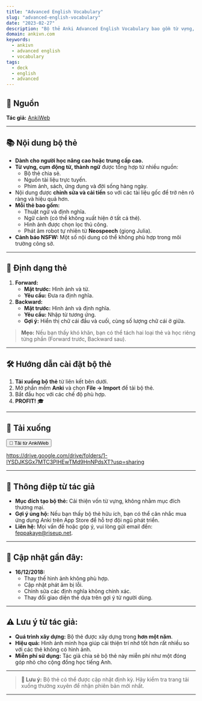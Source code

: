 ```yaml
---
title: "Advanced English Vocabulary"
slug: "advanced-english-vocabulary"
date: "2023-02-27"
description: "Bộ thẻ Anki Advanced English Vocabulary bao gồm từ vựng, cụm động từ, thành ngữ, kèm định nghĩa, ngữ cảnh và hình ảnh chất lượng cao."
domain: ankivn.com
keywords:
  - ankivn
  - advanced english
  - vocabulary
tags:
  - deck
  - english
  - advanced
---
```


<!--truncate-->

## 📖 **Nguồn**  
**Tác giả:** [AnkiWeb](https://ankiweb.net/shared/info/1980021227)  

---

## 📚 **Nội dung bộ thẻ**  

- **Dành cho người học nâng cao hoặc trung cấp cao.**  
- **Từ vựng, cụm động từ, thành ngữ** được tổng hợp từ nhiều nguồn:  
   - Bộ thẻ chia sẻ.  
   - Nguồn tài liệu trực tuyến.  
   - Phim ảnh, sách, ứng dụng và đời sống hàng ngày.  
- Nội dung được **chỉnh sửa và cải tiến** so với các tài liệu gốc để trở nên rõ ràng và hiệu quả hơn.  
- **Mỗi thẻ bao gồm:**  
   - Thuật ngữ và định nghĩa.  
   - Ngữ cảnh (có thể không xuất hiện ở tất cả thẻ).  
   - Hình ảnh được chọn lọc thủ công.  
   - Phát âm robot tự nhiên từ **Neospeech** (giọng Julia).  
- **Cảnh báo NSFW:** Một số nội dung có thể không phù hợp trong môi trường công sở.

---

## 📝 **Định dạng thẻ**  

1. **Forward:**  
   - **Mặt trước:** Hình ảnh và từ.  
   - **Yêu cầu:** Đưa ra định nghĩa.  
2. **Backward:**  
   - **Mặt trước:** Hình ảnh và định nghĩa.  
   - **Yêu cầu:** Nhập từ tương ứng.  
   - **Gợi ý:** Hiển thị chữ cái đầu và cuối, cùng số lượng chữ cái ở giữa.  

> **Mẹo:** Nếu bạn thấy khó khăn, bạn có thể tách hai loại thẻ và học riêng từng phần (Forward trước, Backward sau).  

---

## 🛠️ **Hướng dẫn cài đặt bộ thẻ**  

1. **Tải xuống bộ thẻ** từ liên kết bên dưới.  
2. Mở phần mềm **Anki** và chọn **File → Import** để tải bộ thẻ.  
3. Bắt đầu học với các chế độ phù hợp.  
4. **PROFIT!** 🎓  

---

## 🔗 **Tải xuống**

<div style={{ display: 'flex', justifyContent: 'left', gap: '20px' }}>
  <a href="https://ankiweb.net/shared/info/1980021227" target="_blank">
    <button class="buttonPrimary" type="button">🚀 Tải từ AnkiWeb</button>
  </a>
</div>

https://drive.google.com/drive/folders/1-lYSDJKSGx7MTC3PlHEwTMd9HnNPdsXT?usp=sharing

---

## 💖 **Thông điệp từ tác giả**  

- **Mục đích tạo bộ thẻ:** Cải thiện vốn từ vựng, không nhằm mục đích thương mại.  
- **Gợi ý ủng hộ:** Nếu bạn thấy bộ thẻ hữu ích, bạn có thể cân nhắc mua ứng dụng Anki trên App Store để hỗ trợ đội ngũ phát triển.  
- **Liên hệ:** Mọi vấn đề hoặc góp ý, vui lòng gửi email đến: [feppakaye@riseup.net](mailto:feppakaye@riseup.net).  

---

## 💬 **Cập nhật gần đây:**  

- **16/12/2018:**  
   - Thay thế hình ảnh không phù hợp.  
   - Cập nhật phát âm bị lỗi.  
   - Chỉnh sửa các định nghĩa không chính xác.  
   - Thay đổi giao diện thẻ dựa trên gợi ý từ người dùng.  

---

## ⚠️ **Lưu ý từ tác giả:**  

- **Quá trình xây dựng:** Bộ thẻ được xây dựng trong **hơn một năm**.  
- **Hiệu quả:** Hình ảnh minh họa giúp cải thiện trí nhớ tốt hơn rất nhiều so với các thẻ không có hình ảnh.  
- **Miễn phí sử dụng:** Tác giả chia sẻ bộ thẻ này miễn phí như một đóng góp nhỏ cho cộng đồng học tiếng Anh.  

---

> **📌 Lưu ý:** Bộ thẻ có thể được cập nhật định kỳ. Hãy kiểm tra trang tải xuống thường xuyên để nhận phiên bản mới nhất.

---
